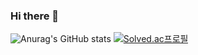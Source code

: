 ### Hi there 👋

![Anurag's GitHub stats](https://github-readme-stats.vercel.app/api?username=DevelopLee20&show_icons=true&theme=great-gatsby)
[![Solved.ac프로필](http://mazassumnida.wtf/api/v2/generate_badge?boj=DevelopLee20)](https://solved.ac/DevelopLee20)
<!--
**DevelopLee20/DevelopLee20** is a ✨ _special_ ✨ repository because its `README.md` (this file) appears on your GitHub profile.

Here are some ideas to get you started:

- 🔭 I’m currently working on ...
- 🌱 I’m currently learning ...
- 👯 I’m looking to collaborate on ...
- 🤔 I’m looking for help with ...
- 💬 Ask me about ...
- 📫 How to reach me: ...
- 😄 Pronouns: ...
- ⚡ Fun fact: ...
-->
